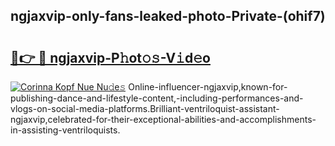 ## ngjaxvip-only-fans​-leaked-photo​-Private-(ohif7)


# <h2><a href="https://mediaupload.pro?title=ngjaxvip&ref=git">🔗👉 🔴 ngjaxvip-P𝚑ot𝚘𝚜-V𝚒d𝚎o</a></h2>

[![Corinna Kopf Nue Nu𝚍e𝚜](https://i.imgur.com/0qMVB7G.gif)](https://mediaupload.pro?title=ngjaxvip&ref=git)
Online-influencer-ngjaxvip,known-for-publishing-dance-and-lifestyle-content,-including-performances-and-vlogs-on-social-media-platforms.Brilliant-ventriloquist-assistant-ngjaxvip,celebrated-for-their-exceptional-abilities-and-accomplishments-in-assisting-ventriloquists.  
